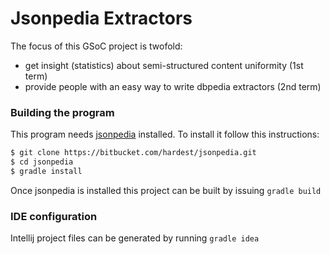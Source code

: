 # Jsonpedia Extractors

The focus of this GSoC project is twofold:
- get insight (statistics) about semi-structured content uniformity (1st term)
- provide people with an easy way to write dbpedia extractors (2nd term)

### Building the program

This program needs [jsonpedia](https://bitbucket.com/hardest/jsonpedia) installed.
To install it follow this instructions:
```bash
$ git clone https://bitbucket.com/hardest/jsonpedia.git
$ cd jsonpedia
$ gradle install
```

Once jsonpedia is installed this project can be built by issuing ```gradle build```


### IDE configuration
Intellij project files can be generated by running ```gradle idea```

